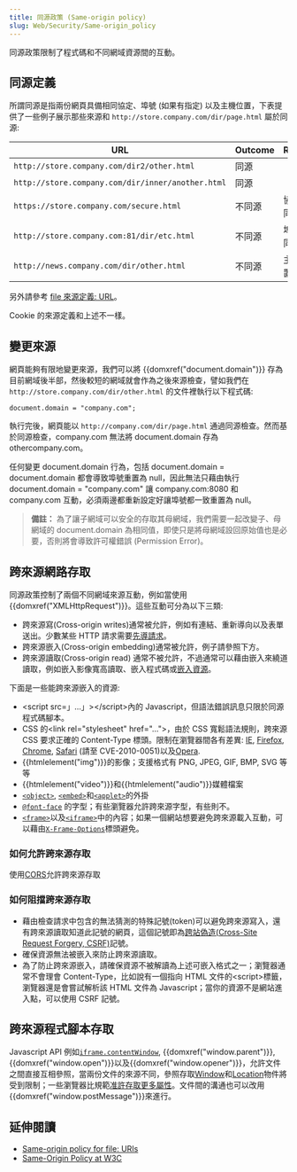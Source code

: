 ```yaml
---
title: 同源政策 (Same-origin policy)
slug: Web/Security/Same-origin_policy
---
```


同源政策限制了程式碼和不同網域資源間的互動。

## 同源定義

所謂同源是指兩份網頁具備相同協定、埠號 (如果有指定) 以及主機位置，下表提供了一些例子展示那些來源和 `http://store.company.com/dir/page.html` 屬於同源:

| URL                                               | Outcome | Reason       |
| ------------------------------------------------- | ------- | ------------ |
| `http://store.company.com/dir2/other.html`        | 同源    |              |
| `http://store.company.com/dir/inner/another.html` | 同源    |              |
| `https://store.company.com/secure.html`           | 不同源  | 協定不同     |
| `http://store.company.com:81/dir/etc.html`        | 不同源  | 埠號不同     |
| `http://news.company.com/dir/other.html`          | 不同源  | 主機位置不同 |

另外請參考 [file 來源定義: URL](/zh-TW/docs/Same-origin_policy_for_file:_URIs)。

Cookie 的來源定義和上述不一樣。

## 變更來源

網頁能夠有限地變更來源，我們可以將 {{domxref("document.domain")}} 存為目前網域後半部，然後較短的網域就會作為之後來源檢查，譬如我們在 `http://store.company.com/dir/other.html` 的文件裡執行以下程式碼:

```plain
document.domain = "company.com";
```

執行完後，網頁能以 `http://company.com/dir/page.html` 通過同源檢查。然而基於同源檢查，company.com 無法將 document.domain 存為 othercompany.com。

任何變更 document.domain 行為，包括 document.domain = document.domain 都會導致埠號重置為 null，因此無法只藉由執行 document.domain = "company.com" 讓 company.com:8080 和 company.com 互動，必須兩邊都重新設定好讓埠號都一致重置為 null。

> **備註：** 為了讓子網域可以安全的存取其母網域，我們需要一起改變子、母網域的 document.domain 為相同值，即使只是將母網域設回原始值也是必要，否則將會導致許可權錯誤 (Permission Error)。

## 跨來源網路存取

同源政策控制了兩個不同網域來源互動，例如當使用{{domxref("XMLHttpRequest")}}。這些互動可分為以下三類:

- 跨來源寫(Cross-origin writes)通常被允許，例如有連結、重新導向以及表單送出。少數某些 HTTP 請求需要[先導請求](/zh-TW/docs/HTTP/Access_control_CORS#.E5.85.88.E5.B0.8E.E8.AB.8B.E6.B1.82)。
- 跨來源嵌入(Cross-origin embedding)通常被允許，例子請參照下方。
- 跨來源讀取(Cross-origin read) 通常不被允許，不過通常可以藉由嵌入來繞道讀取，例如嵌入影像寬高讀取、嵌入程式碼或[嵌入資源](https://grepular.com/Abusing_HTTP_Status_Codes_to_Expose_Private_Information)。

下面是一些能跨來源嵌入的資源:

- \<script src=」…」>\</script>內的 Javascript，但語法錯誤訊息只限於同源程式碼腳本。
- CSS 的\<link rel="stylesheet" href="...">，由於 CSS 寬鬆語法規則，跨來源 CSS 要求正確的 Content-Type 標頭。限制在瀏覽器間各有差異: [IE](http://msdn.microsoft.com/en-us/library/ie/gg622939%28v=vs.85%29.aspx), [Firefox](http://www.mozilla.org/security/announce/2010/mfsa2010-46.html), [Chrome](http://code.google.com/p/chromium/issues/detail?id=9877), [Safari](http://support.apple.com/kb/HT4070) (請至 CVE-2010-0051)以及[Opera](http://www.opera.com/support/kb/view/943/).
- {{htmlelement("img")}}的影像；支援格式有 PNG, JPEG, GIF, BMP, SVG 等等
- {{htmlelement("video")}}和{{htmlelement("audio")}}媒體檔案
- [`<object>`](/zh-TW/docs/HTML/Element/object), [`<embed>`](/zh-TW/docs/HTML/Element/embed)和[`<applet>`](/zh-TW/docs/HTML/Element/applet)的外掛
- [`@font-face`](/zh-TW/docs/CSS/@font-face) 的字型；有些瀏覽器允許跨來源字型，有些則不。
- [`<frame>`](/zh-TW/docs/HTML/Element/frame)以及[`<iframe>`](/zh-TW/docs/HTML/Element/iframe)中的內容；如果一個網站想要避免跨來源載入互動，可以藉由[`X-Frame-Options`](/zh-TW/docs/HTTP/X-Frame-Options)標頭避免。

### 如何允許跨來源存取

使用[CORS](/zh-TW/docs/HTTP/Access_control_CORS)允許跨來源存取

### 如何阻擋跨來源存取

- 藉由檢查請求中包含的無法猜測的特殊記號(token)可以避免跨來源寫入，還有跨來源讀取知道此記號的網頁，這個記號即為[跨站偽造(Cross-Site Request Forgery, CSRF)](https://www.owasp.org/index.php/Cross-Site_Request_Forgery_%28CSRF%29)記號。
- 確保資源無法被嵌入來防止跨來源讀取。
- 為了防止跨來源嵌入，請確保資源不被解讀為上述可嵌入格式之一；瀏覽器通常不會理會 Content-Type，比如說有一個指向 HTML 文件的\<script>標籤，瀏覽器還是會嘗試解析該 HTML 文件為 Javascript；當你的資源不是網站進入點，可以使用 CSRF 記號。

## 跨來源程式腳本存取

Javascript API 例如[`iframe.contentWindow`](/zh-TW/docs/DOM/HTMLIFrameElement), {{domxref("window.parent")}}, {{domxref("window.open")}}以及{{domxref("window.opener")}}，允許文件之間直接互相參照，當兩份文件的來源不同，參照存取[Window](http://www.whatwg.org/specs/web-apps/current-work/multipage/browsers.html#security-window)和[Location](http://www.whatwg.org/specs/web-apps/current-work/multipage/history.html#security-location)物件將受到限制；一些瀏覽器比規範[准許存取更多屬性](https://bugzilla.mozilla.org/show_bug.cgi?id=839867)。文件間的溝通也可以改用{{domxref("window.postMessage")}}來進行。

## 延伸閱讀

- [Same-origin policy for file: URIs](/zh-TW/docs/Same-origin_policy_for_file:_URIs)
- [Same-Origin Policy at W3C](http://www.w3.org/Security/wiki/Same_Origin_Policy)
